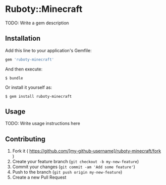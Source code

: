 # Ruboty::Minecraft

TODO: Write a gem description

## Installation

Add this line to your application's Gemfile:

```ruby
gem 'ruboty-minecraft'
```

And then execute:

    $ bundle

Or install it yourself as:

    $ gem install ruboty-minecraft

## Usage

TODO: Write usage instructions here

## Contributing

1. Fork it ( https://github.com/[my-github-username]/ruboty-minecraft/fork )
2. Create your feature branch (`git checkout -b my-new-feature`)
3. Commit your changes (`git commit -am 'Add some feature'`)
4. Push to the branch (`git push origin my-new-feature`)
5. Create a new Pull Request
